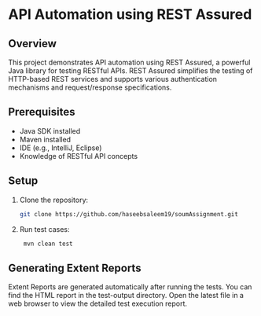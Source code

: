 # API Automation using REST Assured

## Overview

This project demonstrates API automation using REST Assured, a powerful Java library for testing RESTful APIs. REST Assured simplifies the testing of HTTP-based REST services and supports various authentication mechanisms and request/response specifications.

## Prerequisites

- Java SDK installed
- Maven installed
- IDE (e.g., IntelliJ, Eclipse)
- Knowledge of RESTful API concepts

## Setup

1. Clone the repository:

   ```bash
   git clone https://github.com/haseebsaleem19/soumAssignment.git
2. Run test cases:

   ```bash
    mvn clean test

## Generating Extent Reports
Extent Reports are generated automatically after running the tests. You can find the HTML report in the test-output directory. Open the latest file in a web browser to view the detailed test execution report.



